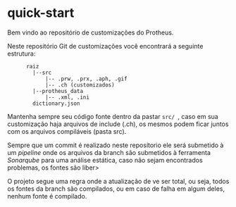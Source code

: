 # quick-start

Bem vindo ao repositório de customizações do Protheus.

Neste repositório Git de customizações você encontrará a seguinte estrutura:

```
      raiz
        |--src
            |-- .prw, .prx, .aph, .gif
            |-- .ch (customizados)
        |--protheus_data
            |-- .xml, .ini
        dictionary.json
```

Mantenha sempre seu código fonte dentro da pastar ```src/ ```, caso em sua customização haja arquivos de include (.ch), os mesmos podem ficar juntos com os arquivos compiláveis (pasta src).

Sempre que um commit é realizado neste reposítorio ele será submetido à um *pipeline* onde os arquivos da branch são submetidos à ferramenta *Sonarqube* para uma análise estática, caso não sejam encontrados problemas, os fontes são liber>

O projeto segue uma regra onde a atualização de ve ser total, ou seja, todos os fontes da branch são compilados, ou em caso de falha em algum deles, nenhum fonte é compilado.

